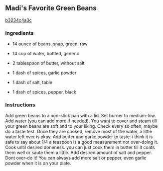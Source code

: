 ## Madi's Favorite Green Beans

[b3234c4a3c](http://www.food.com/recipe/madis-favorite-green-beans-382180)

### Ingredients

 - 14 ounce of beans, snap, green, raw

 - 14 cup of water, bottled, generic

 - 2 tablespoon of butter, without salt

 - 1 dash of spices, garlic powder

 - 1 dash of salt, table

 - 1 dash of spices, pepper, black

### Instructions

Add green beans to a non-stick pan with a lid. Set burner to medium-low. Add water (you can add more if needed). You want to cover and steam till your green beans are soft and to your liking. Check every so often, maybe do a taste test. Once they are cooked, remove most of the water, a little water left over is okay. Add butter and garlic powder to taste. i think it is safe to say about 1/4 a teaspoon is a good measurement not over-doing it. Cook until desired doneness. you can just cook them in butter till it coats them well or saute them a little. Add desired amount of salt and pepper. Dont over-do it! You can always add more salt or pepper, even garlic powder when it is on your plate.